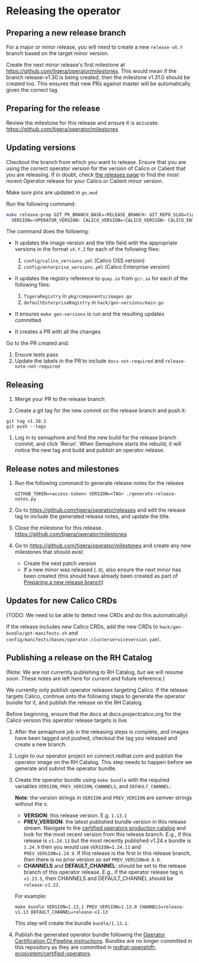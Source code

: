# Releasing the operator

## Preparing a new release branch

For a major or minor release, you will need to create a new
`release-vX.Y` branch based on the target minor version.

Create the next minor release's first milestone at https://github.com/tigera/operator/milestones.
This would mean if the branch release-v1.30 is being created, then the milestone v1.31.0 should be created too.
This ensures that new PRs against master will be automatically given the correct tag.

## Preparing for the release

Review the milestone for this release and ensure it is accurate. https://github.com/tigera/operator/milestones

## Updating versions

Checkout the branch from which you want to release. Ensure that you are using the correct
operator version for the version of Calico or Calient that you are releasing. If in doubt,
check [the releases page](https://github.com/tigera/operator/releases) to find the most
recent Operator release for your Calico or Calient minor version.

Make sure pins are updated in `go.mod`

Run the following command:

```sh
make release-prep GIT_PR_BRANCH_BASE=<RELEASE_BRANCH> GIT_REPO_SLUG=tigera/operator CONFIRM=true \
  VERSION=<OPERATOR_VERSION> CALICO_VERSION=<CALICO_VERSION> CALICO_ENTERPRISE_VERSION=<CALICO_ENTERPRISE_VERSION> COMMON_VERSION=<COMMON_VERSION>
```

The command does the following:

- It updates the image version and the title field with the appropriate versions in the
format `vX.Y.Z` for each of the following files:
  1. `config/calico_versions.yml` (Calico OSS version)
  2. `config/enterprise_versions.yml` (Calico Enterprise version)

- It updates the registry reference to `quay.io` from `gcr.io` for each of the following files:

  1. `TigeraRegistry` in `pkg/components/images.go`
  2. `defaultEnterpriseRegistry` in `hack/gen-versions/main.go`

- It ensures `make gen-versions` is run and the resulting updates committed.
- It creates a PR with all the changes

Go to the PR created and:

1. Ensure tests pass
2. Update the labels in the PR  to include `docs-not-required` and `release-note-not-required`

## Releasing

1. Merge your PR to the release branch

1. Create a git tag for the new commit on the release branch and push it:

```
git tag v1.30.3
git push --tags
```

1. Log in to semaphore and find the new build for the release branch commit, and
   click 'Rerun'. When Semaphore starts the rebuild, it will notice the new tag and
   build and publish an operator release.

## Release notes and milestones

1. Run the following command to generate release notes for the release

   ```
   GITHUB_TOKEN=<access-token> VERSION=<TAG> ./generate-release-notes.py
   ```

1. Go to https://github.com/tigera/operator/releases and edit the release tag to include the generated release notes, and update the title.

1. Close the milestone for this release. https://github.com/tigera/operator/milestones

1. Go to https://github.com/tigera/operator/milestones and create any new milestones that should exist
   - Create the next patch version
   - If a new minor was released (`.0`), also ensure the next minor has been created (this should have already been created as part of [Preparing a new release branch](#preparing-a-new-release-branch))

## Updates for new Calico CRDs

(TODO: We need to be able to detect new CRDs and do this automatically)

If the release includes new Calico CRDs, add the new CRDs to `hack/gen-bundle/get-manifests.sh` and `config/manifests/bases/operator.clusterserviceversion.yaml`.

## Publishing a release on the RH Catalog

(Note: We are not currently publishing to RH Catalog, but we will resume soon. These notes are left here for current and future reference.)

We currently only publish operator releases targeting Calico. If the release targets Calico, continue onto the following steps to generate the
operator bundle for it, and publish the release on the RH Catalog.

Before beginning, ensure that the docs at docs.projectcalico.org for the Calico version this operator release targets is live.

1. After the semaphore job in the releasing steps is complete, and images have been tagged and pushed, checkout the tag you released and create a new branch.

1. Login to our operator project on connect.redhat.com and publish the operator image on the RH Catalog. This step needs to happen before we generate and submit the operator bundle.

1. Create the operator bundle using `make bundle` with the required variables `VERSION`, `PREV_VERSION`, `CHANNELS`, and `DEFAULT_CHANNEL`:

   **Note**: the version strings in `VERSION` and `PREV_VERSION` are semver strings without the v.

   - **VERSION**: this release version. E.g. `1.13.1`
   - **PREV_VERSION**: the latest published bundle version in this release stream. Navigate to the [certified operators production catalog](https://github.com/redhat-openshift-ecosystem/certified-operators/tree/main/operators/tigera-operator) and look for the most recent version from this release branch. E.g., if this release is `v1.24.11` but the most recently published v1.24.x bundle is `1.24.9` then you would use `VERSION=1.24.11` and `PREV_VERSION=1.24.9`. If this release is the first in this release branch, then there is no prior version so set `PREV_VERSION=0.0.0`.
   - **CHANNELS** and **DEFAULT_CHANNEL**: should be set to the release branch of this operator release. E.g., if the operator release tag is `v1.23.5`, then CHANNELS and DEFAULT_CHANNEL should be `release-v1.23`.

   For example:

   ```
   make bundle VERSION=1.13.1 PREV_VERSION=1.13.0 CHANNELS=release-v1.13 DEFAULT_CHANNEL=release-v1.13
   ```

   This step will create the bundle `bundle/1.13.1`.

1. Publish the generated operator bundle following the [Operator Certification CI Pipeline instructions](https://github.com/redhat-openshift-ecosystem/certification-releases/blob/main/4.9/ga/ci-pipeline.md). Bundles are no longer committed in this repository as they are committed in [redhat-openshift-ecosystem/certified-operators](https://github.com/redhat-openshift-ecosystem/certified-operators).
